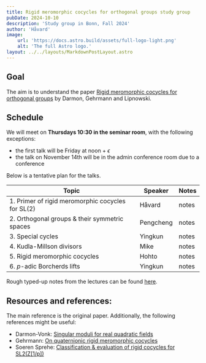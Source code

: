 ```yaml
---
title: Rigid meromorphic cocycles for orthogonal groups study group
pubDate: 2024-10-10
description: 'Study group in Bonn, Fall 2024'
author: 'Håvard'
image:
    url: 'https://docs.astro.build/assets/full-logo-light.png'
    alt: 'The full Astro logo.'
layout: ../../layouts/MarkdownPostLayout.astro
--- 
```

## Goal
The aim is to understand the paper [Rigid meromorphic cocycles for orthogonal groups](https://arxiv.org/pdf/2308.14433) by Darmon, Gehrmann and Lipnowski. 

## Schedule

We will meet on **Thursdays 10:30 in the seminar room**, with the following exceptions: 
- the first talk will be Friday at noon + $\epsilon$ 
- the talk on November 14th will be in the admin conference room due to a conference

Below is a tentative plan for the talks. 

| Topic                                                        | Speaker   | Notes |
|--------------------------------------------------------------|-----------|-------|
| 1. Primer of rigid meromorphic cocycles for $\mathrm{SL}(2)$ | Håvard    | notes |
| 2. Orthogonal groups & their symmetric spaces                | Pengcheng | notes |
| 3. Special cycles                                            | Yingkun   | notes |
| 4. Kudla-Millson divisors                                    | Mike      | notes |
| 5. Rigid meromorphic cocycles                                | Hohto     | notes |
| 6. $p$-adic Borcherds lifts                                  | Yingkun   | notes |

Rough typed-up notes from the lectures can be found [here](/rmcs/rmc-notes.pdf).

## Resources and references:

The main reference is the original paper. 
Additionally, the following references might be useful:
- Darmon-Vonk: [Singular moduli for real quadratic fields](https://www.math.mcgill.ca/darmon/pub/Articles/Research/69.DV1/paper.pdf)
- Gehrmann: [On quaternionic rigid meromorphic cocycles](https://arxiv.org/abs/2009.04957)
- Soeren Sprehe: [Classification & evaluation of rigid cocycles for SL2(Z[1/p])](https://drive.google.com/file/d/18WEA4C1gp3NMKFuhyXm_p2k4A_FJDBSL/view)

